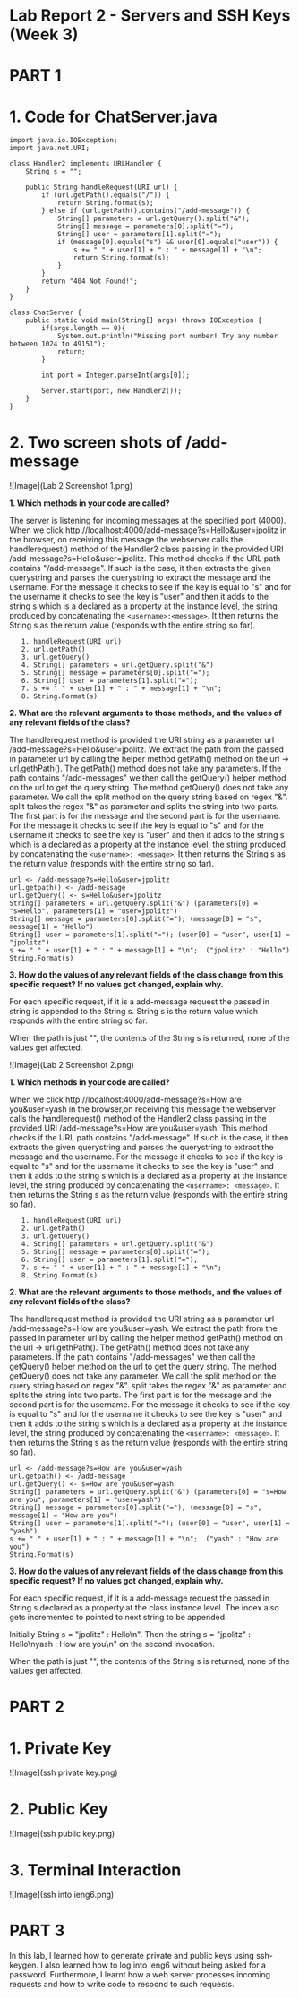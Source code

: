# Lab Report 2 - Servers and SSH Keys (Week 3)

# PART 1

# **1. Code for ChatServer.java**
```
import java.io.IOException;
import java.net.URI;

class Handler2 implements URLHandler {
    String s = "";

    public String handleRequest(URI url) {
        if (url.getPath().equals("/")) {
            return String.format(s);
        } else if (url.getPath().contains("/add-message")) {
            String[] parameters = url.getQuery().split("&");
            String[] message = parameters[0].split("=");
            String[] user = parameters[1].split("=");
            if (message[0].equals("s") && user[0].equals("user")) {
                s += " " + user[1] + " : " + message[1] + "\n";
                return String.format(s);
            }
        }
        return "404 Not Found!";
    }
}

class ChatServer {
    public static void main(String[] args) throws IOException {
        if(args.length == 0){
            System.out.println("Missing port number! Try any number between 1024 to 49151");
            return;
        }

        int port = Integer.parseInt(args[0]);

        Server.start(port, new Handler2());
    }
}
```

# **2. Two screen shots of /add-message**

![Image](Lab 2 Screenshot 1.png)

**1. Which methods in your code are called?**

The server is listening for incoming messages at the specified port (4000). When we click http://localhost:4000/add-message?s=Hello&user=jpolitz in the browser, on receiving this message the webserver calls the handlerequest() method of the Handler2 class passing in the provided URI /add-message?s=Hello&user=jpolitz. This method checks if the URL path contains "/add-message". If such is the case, it then extracts the given querystring and parses the querystring to extract the message and the username. For the message it checks to see if the key is equal to "s" and for the username it checks to see the key is "user" and then it adds to the string s which is a declared as a property at the instance level, the string produced by concatenating the ```<username>:<message>```. It then returns the String s as the return value (responds with the entire string so far).


```
   1. handleRequest(URI url)
   2. url.getPath() 
   3. url.getQuery()
   4. String[] parameters = url.getQuery.split("&")
   5. String[] message = parameters[0].split("=");
   6. String[] user = parameters[1].split("=");
   7. s += " " + user[1] + " : " + message[1] + "\n";   
   8. String.Format(s)
```

**2. What are the relevant arguments to those methods, and the values of any relevant fields of the class?**
   
The handlerequest method is provided the URI string as a parameter url /add-message?s=Hello&user=jpolitz. We extract the path from the passed in parameter url by calling the helper method getPath() method on the url -> url.gethPath(). The getPath() method does not take any parameters. If the path contains "/add-messages" we then call the getQuery() helper method on the url to get the query string. The method getQuery() does not take any parameter. We call the split method on the query string based on regex "&". split takes the regex "&" as parameter and splits the string into two parts. The first part is for the message and the second part is for the username. For the message it checks to see if the key is equal to "s" and for the username it checks to see the key is "user" and then it adds to the string s which is a declared as a property at the instance level, the string produced by concatenating the ```<username>: <message>```. It then returns the String s as the return value (responds with the entire string so far).

```
url <- /add-message?s=Hello&user=jpolitz
url.getpath() <- /add-message
url.getQuery() <- s=Hello&user=jpolitz
String[] parameters = url.getQuery.split("&") (parameters[0] = "s=Hello", parameters[1] = "user=jpolitz")
String[] message = parameters[0].split("="); (message[0] = "s", message[1] = "Hello")
String[] user = parameters[1].split("="); (user[0] = "user", user[1] = "jpolitz")
s += " " + user[1] + " : " + message[1] + "\n";  ("jpolitz" : "Hello")
String.Format(s)
```

**3. How do the values of any relevant fields of the class change from this specific request? If no values got changed, explain why.**

For each specific request, if it is a add-message request the passed in string is appended to the String s. 
String s is the return value  which responds with the entire string so far.

When the path is just "\", the contents of the String s is returned, none of the values get affected.

![Image](Lab 2 Screenshot 2.png)

**1. Which methods in your code are called?**
   
When we click http://localhost:4000/add-message?s=How are you&user=yash in the browser,on receiving this message the webserver calls the handlerequest() method of the Handler2 class passing in the provided URI /add-message?s=How are you&user=yash. This method checks if the URL path contains "/add-message". If such is the case, it then extracts the given querystring and parses the querystring to extract the message and the username. For the message it checks to see if the key is equal to "s" and for the username it checks to see the key is "user" and then it adds to the string s which is a declared as a property at the instance level, the string produced by concatenating the ```<username>: <message>```. It then returns the String s as the return value (responds with the entire string so far).

```
   1. handleRequest(URI url)
   2. url.getPath() 
   3. url.getQuery()
   4. String[] parameters = url.getQuery.split("&")
   5. String[] message = parameters[0].split("=");
   6. String[] user = parameters[1].split("=");
   7. s += " " + user[1] + " : " + message[1] + "\n";   
   8. String.Format(s)
```

**2. What are the relevant arguments to those methods, and the values of any relevant fields of the class?**

The handlerequest method is provided the URI string as a parameter url /add-message?s=How are you&user=yash. We extract the path from the passed in parameter url by calling the helper method getPath() method on the url -> url.gethPath(). The getPath() method does not take any parameters. If the path contains "/add-messages" we then call the getQuery() helper method on the url to get the query string. The method getQuery() does not take any parameter. We call the split method on the query string based on regex "&". split takes the regex "&" as parameter and splits the string into two parts. The first part is for the message and the second part is for the username. For the message it checks to see if the key is equal to "s" and for the username it checks to see the key is "user" and then it adds to the string s which is a declared as a property at the instance level, the string produced by concatenating the ```<username>: <message>```. It then returns the String s as the return value (responds with the entire string so far).

```
url <- /add-message?s=How are you&user=yash
url.getpath() <- /add-message
url.getQuery() <- s=How are you&user=yash
String[] parameters = url.getQuery.split("&") (parameters[0] = "s=How are you", parameters[1] = "user=yash")
String[] message = parameters[0].split("="); (message[0] = "s", message[1] = "How are you")
String[] user = parameters[1].split("="); (user[0] = "user", user[1] = "yash")
s += " " + user[1] + " : " + message[1] + "\n";  ("yash" : "How are you")
String.Format(s)
```

**3. How do the values of any relevant fields of the class change from this specific request? If no values got changed, explain why.**

For each specific request, if it is a add-message request the passed in String s declared as a property at the class instance level. The index also gets incremented to pointed to next string to be appended. 

Initially String s = "jpolitz" : Hello\n". Then the string s = "jpolitz" : Hello\nyash : How are you\n" on the second invocation.

When the path is just "\", the contents of the String s is returned, none of the values get affected.

# PART 2

# **1. Private Key**
![Image](ssh private key.png)

# **2. Public Key**
![Image](ssh public key.png)

# **3. Terminal Interaction**
![Image](ssh into ieng6.png)

# PART 3

In this lab, I learned how to generate private and public keys using ssh-keygen. I also learned how to log into ieng6 without being asked for a password. Furthermore, I learnt how a web server processes incoming requests and how to write code to respond to such requests. 
